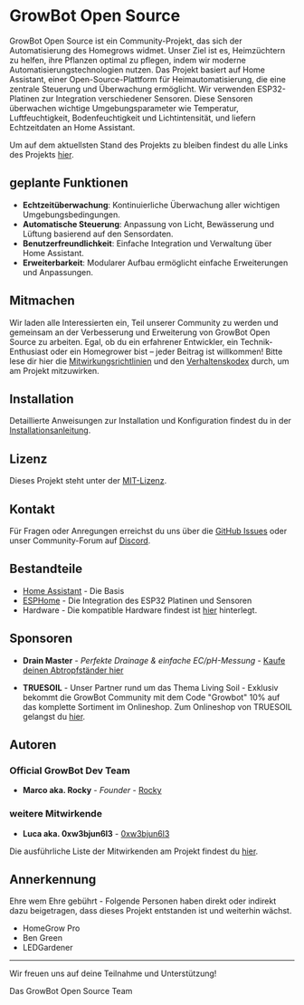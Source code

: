 # GrowBot Open Source 

GrowBot Open Source ist ein Community-Projekt, das sich der Automatisierung des Homegrows widmet. Unser Ziel ist es, Heimzüchtern zu helfen, ihre Pflanzen optimal zu pflegen, indem wir moderne Automatisierungstechnologien nutzen. Das Projekt basiert auf Home Assistant, einer Open-Source-Plattform für Heimautomatisierung, die eine zentrale Steuerung und Überwachung ermöglicht. Wir verwenden ESP32-Platinen zur Integration verschiedener Sensoren. Diese Sensoren überwachen wichtige Umgebungsparameter wie Temperatur, Luftfeuchtigkeit, Bodenfeuchtigkeit und Lichtintensität, und liefern Echtzeitdaten an Home Assistant.

Um auf dem aktuellsten Stand des Projekts zu bleiben findest du alle Links des Projekts [hier](https://link.space/@growbotopensource).

## geplante Funktionen
- **Echtzeitüberwachung**: Kontinuierliche Überwachung aller wichtigen Umgebungsbedingungen.
- **Automatische Steuerung**: Anpassung von Licht, Bewässerung und Lüftung basierend auf den Sensordaten.
- **Benutzerfreundlichkeit**: Einfache Integration und Verwaltung über Home Assistant.
- **Erweiterbarkeit**: Modularer Aufbau ermöglicht einfache Erweiterungen und Anpassungen.

## Mitmachen

Wir laden alle Interessierten ein, Teil unserer Community zu werden und gemeinsam an der Verbesserung und Erweiterung von GrowBot Open Source zu arbeiten. Egal, ob du ein erfahrener Entwickler, ein Technik-Enthusiast oder ein Homegrower bist – jeder Beitrag ist willkommen!
Bitte lese dir hier die [Mitwirkungsrichtlinien](./CONTRIBUTING.md) und den [Verhaltenskodex](./CODE_OF_CONDUCT.md) durch, um am Projekt mitzuwirken. 

## Installation

Detaillierte Anweisungen zur Installation und Konfiguration findest du in der [Installationsanleitung](./INSTALL.md).

## Lizenz

Dieses Projekt steht unter der [MIT-Lizenz](./LICENSE).

## Kontakt

Für Fragen oder Anregungen erreichst du uns über die [GitHub Issues](https://github.com/GrowBot-Open-Source/gb_HomeAssistant/issues) oder unser Community-Forum auf [Discord](https://discord.gg/neJdSvxnPf).


## Bestandteile
* [Home Assistant](https://www.home-assistant.io/) - Die Basis
* [ESPHome](https://esphome.io/) - Die Integration des ESP32 Platinen und Sensoren
* Hardware - Die kompatible Hardware findest ist [hier](./HARDWARE.md) hinterlegt. 

## Sponsoren
* **Drain Master** - *Perfekte Drainage & einfache EC/pH-Messung* - [Kaufe deinen Abtropfständer hier](https://drain-master.de/produkt/drainmaster-4er-set/?ref=GrowBot)
- **TRUESOIL** - Unser Partner rund um das Thema Living Soil - Exklusiv bekommt die GrowBot Community mit dem Code "Growbot" 10% auf das komplette Sortiment im Onlineshop. Zum Onlineshop von TRUESOIL gelangst du [hier](https://truesoil.at/collections).


## Autoren
### Official GrowBot Dev Team
* **Marco aka. Rocky** - *Founder* - [Rocky](https://github.com/MrcoSchrnr)

### weitere Mitwirkende
- **Luca aka. 0xw3bjun6l3** - [0xw3bjun6l3](https://github.com/orgs/GrowBot-Open-Source/people/0xW3bJun6l3)

Die ausführliche Liste der Mitwirkenden am Projekt findest du [hier](https://github.com/GrowBot-Open-Source/gb_HomeAssistant/contributors).


## Annerkennung
Ehre wem Ehre gebührt - Folgende Personen haben direkt oder indirekt dazu beigetragen, dass dieses Projekt entstanden ist und weiterhin wächst.

* HomeGrow Pro
* Ben Green
* LEDGardener


---

Wir freuen uns auf deine Teilnahme und Unterstützung!

Das GrowBot Open Source Team
